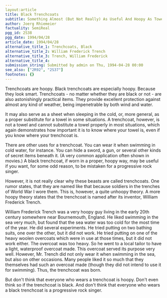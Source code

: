```yaml
---
layout:article
title: Black Trenchcoats
subtitle: Something Almost (But Not Really) As Useful And Hoopy As Towels
author: Joerg Rhiemeier
factuality: SemiReal
pgg_id: 2S38
pgg_date: 1994/04/28
article_date: 1994/04/28
alternative_title_1: Trenchcoats, Black
alternative_title_2: William Frederick Trench
alternative_title_3: Trench, William Frederick
alternative_title_4: 
submission_string: Submitted by admin on Thu, 1994-04-28 00:00
see_also: ["2R92", "2S37"]
footnotes: {}
---
```

<div>
<p>Trenchcoats are hoopy. Black trenchcoats are especially hoopy. Because they look smart. Trenchcoats - no matter whether they are black or not - are also astonishingly practical items. They provide excellent protection against almost any kind of weather, being impenetrable by both wind and water.</p>
<p>It may also serve as a sheet when sleeping in the cold, or, more general, as a proper substitute for a towel in some situations. A trenchcoat, however, is not a towel and cannot substitute a towel properly in most situations, which again demonstrates how important it is to know where your towel is, even if you know where your trenchcoat is.</p>
<p>There are other uses for a trenchcoat. You can wear it when swimming in cold water, for instance. You can hide a sword, a gun, or several other kinds of secret items beneath it. (A very common application often shown in movies.) A black trenchcoat, if worn in a proper, hoopy way, may be useful if you want, for some odd reason, to be mistaken for a progressive rock singer.</p>
<p>However, it is not really clear why these beasts are called trenchcoats. One rumor states, that they are named like that because soldiers in the trenches of World War I wore them. This is, however, a quite unhoopy theory. A more hoopy theory states that the trenchcoat is named after its inventor, William Frederick Trench.</p>
<p>William Frederick Trench was a very hoopy guy living in the early 20th century somewhere near Bournemouth, England. He liked swimming in the sea very much, but found that the sea water was too cold for the most time of the year. He did several experiments. He tried putting on two bathing suits, one over the other, but it did not work. He tried putting on one of the heavy woolen overcoats which were in use at those times, but it did not work either. The overcoat was too heavy. So he went to a local tailor to have a light, waterproof overcoat made. This overcoat served its purpose very well. However, Mr. Trench did not only wear it when swimming in the sea, but also on other occasions. Many people liked it so much that they themselves had such an overcoat made (though they did not intend to use it for swimming). Thus, the trenchcoat was born.</p>
<p>But don't think that everyone who wears a trenchcoat is hoopy. Don't even think so if the trenchcoat is black. And don't think that everyone who wears a black trenchcoat is a progressive rock singer.</p>
</div>
